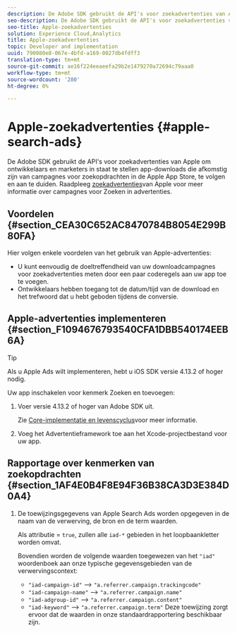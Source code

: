 ```yaml
---
description: De Adobe SDK gebruikt de API's voor zoekadvertenties van Apple om ontwikkelaars en marketers in staat te stellen app-downloads die afkomstig zijn van campagnes voor zoekopdrachten in de Apple App Store, te volgen en aan te duiden.
seo-description: De Adobe SDK gebruikt de API's voor zoekadvertenties van Apple om ontwikkelaars en marketers in staat te stellen app-downloads die afkomstig zijn van campagnes voor zoekopdrachten in de Apple App Store, te volgen en aan te duiden.
seo-title: Apple-zoekadvertenties
solution: Experience Cloud,Analytics
title: Apple-zoekadvertenties
topic: Developer and implementation
uuid: 790080e8-067e-4bfd-a169-0027db4fdff3
translation-type: tm+mt
source-git-commit: ae16f224eeaeefa29b2e1479270a72694c79aaa0
workflow-type: tm+mt
source-wordcount: '280'
ht-degree: 0%

---
```



# Apple-zoekadvertenties {#apple-search-ads}

De Adobe SDK gebruikt de API&#39;s voor zoekadvertenties van Apple om ontwikkelaars en marketers in staat te stellen app-downloads die afkomstig zijn van campagnes voor zoekopdrachten in de Apple App Store, te volgen en aan te duiden. Raadpleeg [zoekadvertenties](https://searchads.apple.com)van Apple voor meer informatie over campagnes voor Zoeken in advertenties.

## Voordelen {#section_CEA30C652AC8470784B8054E299B80FA}

Hier volgen enkele voordelen van het gebruik van Apple-advertenties:

* U kunt eenvoudig de doeltreffendheid van uw downloadcampagnes voor zoekadvertenties meten door een paar coderegels aan uw app toe te voegen.
* Ontwikkelaars hebben toegang tot de datum/tijd van de download en het trefwoord dat u hebt geboden tijdens de conversie.

## Apple-advertenties implementeren {#section_F1094676793540CFA1DBB540174EEB6A}

>[!TIP]
>
>Als u Apple Ads wilt implementeren, hebt u iOS SDK versie 4.13.2 of hoger nodig.

Uw app inschakelen voor kenmerk Zoeken en toevoegen:

1. Voer versie 4.13.2 of hoger van Adobe SDK uit.

   Zie [Core-implementatie en levenscyclus](/help/ios/getting-started/dev-qs.md)voor meer informatie.

1. Voeg het Advertentieframework toe aan het Xcode-projectbestand voor uw app.

## Rapportage over kenmerken van zoekopdrachten {#section_1AF4E0B4F8E94F36B38CA3D3E384D0A4}

1. De toewijzingsgegevens van Apple Search Ads worden opgegeven in de naam van de verwerving, de bron en de term waarden.

   Als attributie = `true`, zullen alle `iad-*` gebieden in het loopbaankletter worden omvat.

   Bovendien worden de volgende waarden toegewezen van het `"iad"` woordenboek aan onze typische gegevensgebieden van de verwervingscontext:

   * `"iad-campaign-id"` --> `"a.referrer.campaign.trackingcode"`
   * `"iad-campaign-name"` --> `"a.referrer.campaign.name"`
   * `"iad-adgroup-id"` --> `"a.referrer.campaign.content"`
   * `"iad-keyword"` --> `"a.referrer.campaign.term"`
   Deze toewijzing zorgt ervoor dat de waarden in onze standaardrapportering beschikbaar zijn.
